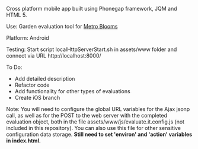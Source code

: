 Cross platform mobile app built using Phonegap framework, JQM and HTML 5.

Use: Garden evaluation tool for <a href="http://www.metroblooms.org">Metro Blooms</a>

Platform: Android

Testing: Start script localHttpServerStart.sh in assets/www folder and connect via URL http://localhost:8000/

To Do: 
*  Add detailed description 
*  Refactor code
*  Add functionality for other types of evaluations
*  Create iOS branch

Note: You will need to configure the global URL variables for the Ajax jsonp call, as well as for the POST to the web server with the completed evaluation object, both in the file assets/www/js/evaluate.it.config.js (not included in this repository). You can also use this file for other sensitive configuration data storage. **Still need to set 'environ' and 'action' variables in index.html.** 


